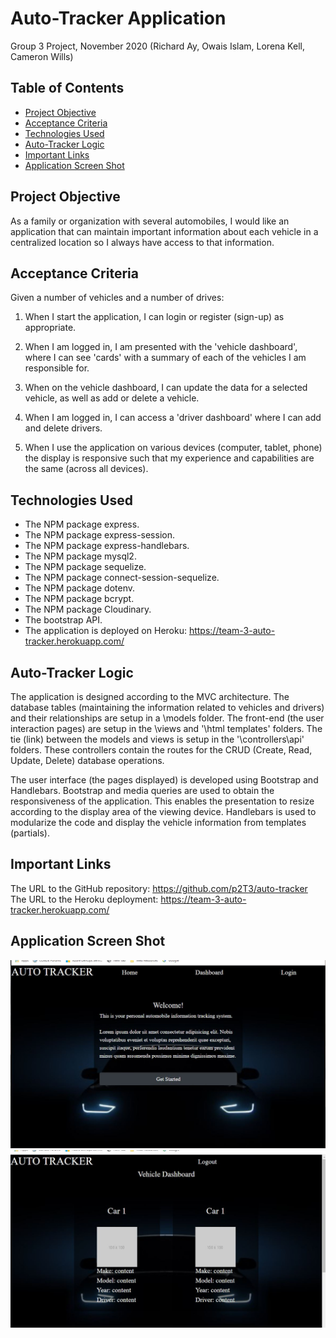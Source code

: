 # Auto-Tracker Application

Group 3 Project, November 2020
(Richard Ay, Owais Islam, Lorena Kell, Cameron Wills)

## Table of Contents
* [Project Objective](#project-objective)
* [Acceptance Criteria](#acceptance-criteria)
* [Technologies Used](#technologies-used)
* [Auto-Tracker Logic](#auto-tracker-logic)
* [Important Links](#important-links)
* [Application Screen Shot](#application-screen-shot)


## Project Objective
As a family or organization with several automobiles, I would like an application that can maintain important information about each vehicle in a centralized location so I always have access to that information.

## Acceptance Criteria
Given a number of vehicles and a number of drives:

1) When I start the application, I can login or register (sign-up) as appropriate.

2) When I am logged in, I am presented with the 'vehicle dashboard', where I can see 'cards' with a summary of each of the vehicles I am responsible for.

3) When on the vehicle dashboard, I can update the data for a selected vehicle, as well as add or delete a vehicle.

4) When I am logged in, I can access a 'driver dashboard' where I can add and delete drivers.

5) When I use the application on various devices (computer, tablet, phone) the display is responsive such that my experience and capabilities are the same (across all devices).

## Technologies Used
* The NPM package express.
* The NPM package express-session.
* The NPM package express-handlebars.
* The NPM package mysql2.
* The NPM package sequelize.
* The NPM package connect-session-sequelize.
* The NPM package dotenv.
* The NPM package bcrypt.
* The NPM package Cloudinary.
* The bootstrap API.
* The application is deployed on Heroku: https://team-3-auto-tracker.herokuapp.com/


## Auto-Tracker Logic
The application is designed according to the MVC architecture.  The database tables (maintaining the information related to vehicles and drivers)  and their relationships are setup in a \models folder.  The front-end (the user interaction pages) are setup in the \views and '\html templates' folders.  The tie (link) between the models and views is setup in the '\controllers\api' folders.  These controllers contain the routes for the CRUD (Create, Read, Update, Delete) database operations.

The user interface (the pages displayed) is developed using Bootstrap and Handlebars.  Bootstrap and media queries are used to obtain the responsiveness of the application. This enables the presentation to resize according to the display area of the viewing device.  Handlebars is used to modularize the code and display the vehicle information from templates (partials).

## Important Links
The URL to the GitHub repository: https://github.com/p2T3/auto-tracker 
The URL to the Heroku deployment: https://team-3-auto-tracker.herokuapp.com/ 

## Application Screen Shot
![Auto-Tracker Image](./screen-capture1.jpg)
![Auto-Tracker Image](./screen-capture2.jpg)